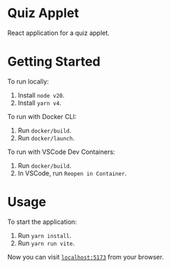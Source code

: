 # Quiz Applet

React application for a quiz applet.

# Getting Started

To run locally:

1. Install `node v20`.
2. Install `yarn v4`.

To run with Docker CLI:

1. Run `docker/build`.
2. Run `docker/launch`.

To run with VSCode Dev Containers:

1. Run `docker/build`.
2. In VSCode, run `Reopen in Container`.

# Usage

To start the application:

1. Run `yarn install`.
2. Run `yarn run vite`.

Now you can visit [`localhost:5173`](http://localhost:5173) from your browser.
